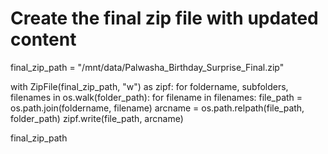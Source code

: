 # Create the final zip file with updated content
final_zip_path = "/mnt/data/Palwasha_Birthday_Surprise_Final.zip"

with ZipFile(final_zip_path, "w") as zipf:
    for foldername, subfolders, filenames in os.walk(folder_path):
        for filename in filenames:
            file_path = os.path.join(foldername, filename)
            arcname = os.path.relpath(file_path, folder_path)
            zipf.write(file_path, arcname)

final_zip_path
